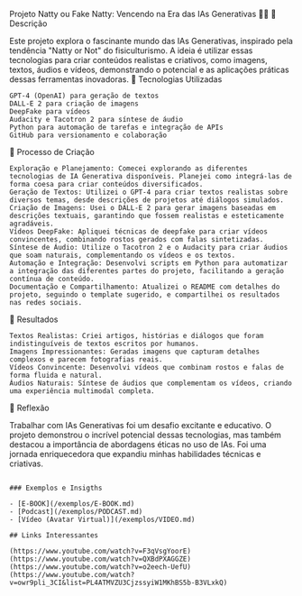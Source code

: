 Projeto Natty ou Fake Natty: Vencendo na Era das IAs Generativas 💪🤖
📒 Descrição

Este projeto explora o fascinante mundo das IAs Generativas, inspirado pela tendência "Natty or Not" do fisiculturismo. A ideia é utilizar essas tecnologias para criar conteúdos realistas e criativos, como imagens, textos, áudios e vídeos, demonstrando o potencial e as aplicações práticas dessas ferramentas inovadoras.
🤖 Tecnologias Utilizadas

    GPT-4 (OpenAI) para geração de textos
    DALL-E 2 para criação de imagens
    DeepFake para vídeos
    Audacity e Tacotron 2 para síntese de áudio
    Python para automação de tarefas e integração de APIs
    GitHub para versionamento e colaboração

🧐 Processo de Criação

    Exploração e Planejamento: Comecei explorando as diferentes tecnologias de IA Generativa disponíveis. Planejei como integrá-las de forma coesa para criar conteúdos diversificados.
    Geração de Textos: Utilizei o GPT-4 para criar textos realistas sobre diversos temas, desde descrições de projetos até diálogos simulados.
    Criação de Imagens: Usei o DALL-E 2 para gerar imagens baseadas em descrições textuais, garantindo que fossem realistas e esteticamente agradáveis.
    Vídeos DeepFake: Apliquei técnicas de deepfake para criar vídeos convincentes, combinando rostos gerados com falas sintetizadas.
    Síntese de Áudio: Utilize o Tacotron 2 e o Audacity para criar áudios que soam naturais, complementando os vídeos e os textos.
    Automação e Integração: Desenvolvi scripts em Python para automatizar a integração das diferentes partes do projeto, facilitando a geração contínua de conteúdo.
    Documentação e Compartilhamento: Atualizei o README com detalhes do projeto, seguindo o template sugerido, e compartilhei os resultados nas redes sociais.

🚀 Resultados

    Textos Realistas: Criei artigos, histórias e diálogos que foram indistinguíveis de textos escritos por humanos.
    Imagens Impressionantes: Geradas imagens que capturam detalhes complexos e parecem fotografias reais.
    Vídeos Convincente: Desenvolvi vídeos que combinam rostos e falas de forma fluida e natural.
    Áudios Naturais: Síntese de áudios que complementam os vídeos, criando uma experiência multimodal completa.

💭 Reflexão

Trabalhar com IAs Generativas foi um desafio excitante e educativo. O projeto demonstrou o incrível potencial dessas tecnologias, mas também destacou a importância de abordagens éticas no uso de IAs. Foi uma jornada enriquecedora que expandiu minhas habilidades técnicas e criativas.
```

### Exemplos e Insigths

- [E-BOOK](/exemplos/E-BOOK.md)
- [Podcast](/exemplos/PODCAST.md)
- [Vídeo (Avatar Virtual)](/exemplos/VIDEO.md)

## Links Interessantes

(https://www.youtube.com/watch?v=F3qVsgYoorE)
(https://www.youtube.com/watch?v=QXBdPXAGGZE)
(https://www.youtube.com/watch?v=o2eech-UefU)
(https://www.youtube.com/watch?v=owr9pli_3CI&list=PL4ATMVZU3CjzssyiW1MKhBS5b-B3VLxkQ)
